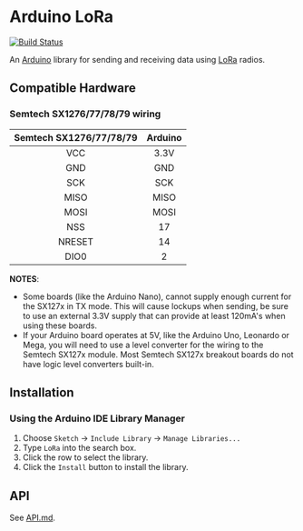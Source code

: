 # Arduino LoRa

[![Build Status](https://travis-ci.org/sandeepmistry/arduino-LoRa.svg?branch=master)](https://travis-ci.org/sandeepmistry/arduino-LoRa)

An [Arduino](https://arduino.cc/) library for sending and receiving data using [LoRa](https://www.lora-alliance.org/) radios.

## Compatible Hardware



### Semtech SX1276/77/78/79 wiring

| Semtech SX1276/77/78/79 | Arduino |
| :---------------------: | :------:|
| VCC | 3.3V |
| GND | GND |
| SCK | SCK |
| MISO | MISO |
| MOSI | MOSI |
| NSS | 17 |
| NRESET | 14 |
| DIO0 | 2 |


**NOTES**:
 * Some boards (like the Arduino Nano), cannot supply enough current for the SX127x in TX mode. This will cause lockups when sending, be sure to use an external 3.3V supply that can provide at least 120mA's when using these boards.
 * If your Arduino board operates at 5V, like the Arduino Uno, Leonardo or Mega, you will need to use a level converter for the wiring to the Semtech SX127x module. Most Semtech SX127x breakout boards do not have logic level converters built-in.

## Installation

### Using the Arduino IDE Library Manager

1. Choose `Sketch` -> `Include Library` -> `Manage Libraries...`
2. Type `LoRa` into the search box.
3. Click the row to select the library.
4. Click the `Install` button to install the library.

## API

See [API.md](API.md).


